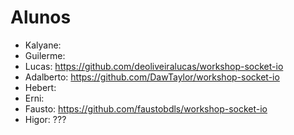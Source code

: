 # Alunos

- Kalyane: 
- Guilerme: 
- Lucas: https://github.com/deoliveiralucas/workshop-socket-io
- Adalberto: https://github.com/DawTaylor/workshop-socket-io
- Hebert: 
- Erni: 
- Fausto: https://github.com/faustobdls/workshop-socket-io
- Higor: ???

